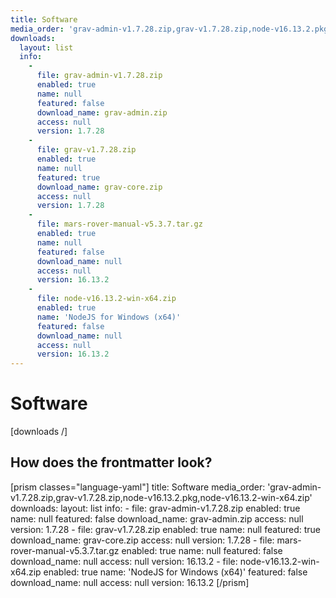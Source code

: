 ```yaml
---
title: Software
media_order: 'grav-admin-v1.7.28.zip,grav-v1.7.28.zip,node-v16.13.2.pkg,node-v16.13.2-win-x64.zip'
downloads:
  layout: list
  info:
    -
      file: grav-admin-v1.7.28.zip
      enabled: true
      name: null
      featured: false
      download_name: grav-admin.zip
      access: null
      version: 1.7.28
    -
      file: grav-v1.7.28.zip
      enabled: true
      name: null
      featured: true
      download_name: grav-core.zip
      access: null
      version: 1.7.28
    -
      file: mars-rover-manual-v5.3.7.tar.gz
      enabled: true
      name: null
      featured: false
      download_name: null
      access: null
      version: 16.13.2
    -
      file: node-v16.13.2-win-x64.zip
      enabled: true
      name: 'NodeJS for Windows (x64)'
      featured: false
      download_name: null
      access: null
      version: 16.13.2
---
```


# Software

[downloads /]

## How does the frontmatter look?

[prism classes="language-yaml"]
title: Software
media_order: 'grav-admin-v1.7.28.zip,grav-v1.7.28.zip,node-v16.13.2.pkg,node-v16.13.2-win-x64.zip'
downloads:
  layout: list
    info:
     -
      file: grav-admin-v1.7.28.zip
      enabled: true
      name: null
      featured: false
      download_name: grav-admin.zip
      access: null
      version: 1.7.28
    -
      file: grav-v1.7.28.zip
      enabled: true
      name: null
      featured: true
      download_name: grav-core.zip
      access: null
      version: 1.7.28
    -
      file: mars-rover-manual-v5.3.7.tar.gz
      enabled: true
      name: null
      featured: false
      download_name: null
      access: null
      version: 16.13.2
    -
      file: node-v16.13.2-win-x64.zip
      enabled: true
      name: 'NodeJS for Windows (x64)'
      featured: false
      download_name: null
      access: null
      version: 16.13.2
[/prism]